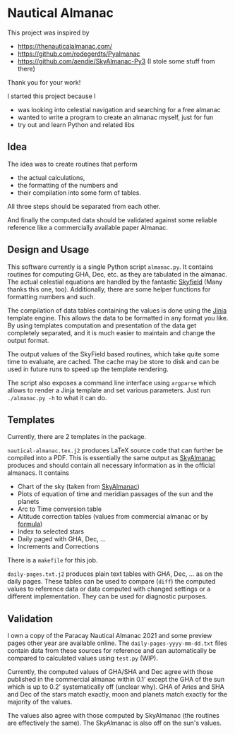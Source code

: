 # Nautical Almanac

This project was inspired by

- https://thenauticalalmanac.com/
- https://github.com/rodegerdts/Pyalmanac
- https://github.com/aendie/SkyAlmanac-Py3 (I stole some stuff from there)

Thank you for your work!

I started this project because I

- was looking into celestial navigation and searching for a free almanac
- wanted to write a program to create an almanac myself, just for fun
- try out and learn Python and related libs

## Idea

The idea was to create routines that perform

- the actual calculations,
- the formatting of the numbers and
- their compilation into some form of tables.

All three steps should be separated from each other.

And finally the computed data should be validated against some reliable reference like a commercially available paper Almanac.

## Design and Usage

This software currently is a single Python script `almanac.py`. It contains routines for computing GHA, Dec, etc. as they are tabulated in the almanac. The actual celestial equations are handled by the fantastic [Skyfield](https://rhodesmill.org/skyfield/) (Many thanks this one, too). Additionally, there are some helper functions for formatting numbers and such.

The compilation of data tables containing the values is done using the [Jinja](https://jinja.palletsprojects.com/) template engine. This allows the data to be formatted in any format you like. By using templates computation and presentation of the data get completely separated, and it is much easier to maintain and change the output format.

The output values of the SkyField based routines, which take quite some time to evaluate, are cached. The cache may be store to disk and can be used in future runs to speed up the template rendering.

The script also exposes a command line interface using `argparse` which allows to render a Jinja template and set various parameters. Just run `./almanac.py -h` to what it can do.

## Templates

Currently, there are 2 templates in the package.

`nautical-almanac.tex.j2` produces LaTeX source code that can further be compiled into a PDF. This is essentially the same output as [SkyAlmanac](https://github.com/aendie/SkyAlmanac-Py3) produces and should contain all necessary information as in the official almanacs. It contains

- Chart of the sky (taken from [SkyAlmanac](https://github.com/aendie/SkyAlmanac-Py3))
- Plots of equation of time and meridian passages of the sun and the planets
- Arc to Time conversion table
- Altitude correction tables (values from commercial almanac or by [formula](https://en.wikipedia.org/wiki/Atmospheric_refraction#Calculating_refraction))
- Index to selected stars
- Daily paged with GHA, Dec, ...
- Increments and Corrections

There is a `makefile` for this job.

`daily-pages.txt.j2` produces plain text tables with GHA, Dec, ... as on the daily pages. These tables can be used to compare (`diff`) the computed values to reference data or data computed with changed settings or a different implementation. They can be used for diagnostic purposes.

## Validation

I own a copy of the Paracay Nautical Almanac 2021 and some preview pages other year are available online. The `daily-pages-yyyy-mm-dd.txt` files contain data from these sources for reference and can automatically be compared to calculated values using `test.py` (WIP).

Currently, the computed values of GHA/SHA and Dec agree with those published in the commercial almanac within 0.1' except the GHA of the sun which is up to 0.2' systematically off (unclear why). GHA of Aries and SHA and Dec of the stars match exactly, moon and planets match exactly for the majority of the values.

The values also agree with those computed by SkyAlmanac (the routines are effectively the same). The SkyAlmanac is also off on the sun's values.